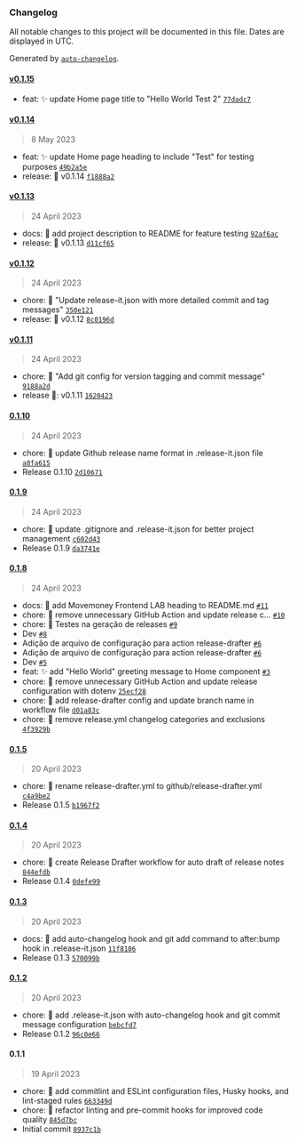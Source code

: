 ### Changelog

All notable changes to this project will be documented in this file. Dates are displayed in UTC.

Generated by [`auto-changelog`](https://github.com/CookPete/auto-changelog).

#### [v0.1.15](https://github.com/fintech-vertical/mmfx-front-lab/compare/v0.1.14...v0.1.15)

- feat: :sparkles: update Home page title to "Hello World Test 2" [`77dadc7`](https://github.com/fintech-vertical/mmfx-front-lab/commit/77dadc771b867bed76a655144a9e2375b0a39ce2)

#### [v0.1.14](https://github.com/fintech-vertical/mmfx-front-lab/compare/v0.1.13...v0.1.14)

> 8 May 2023

- feat: :sparkles: update Home page heading to include "Test" for testing purposes [`49b2a5e`](https://github.com/fintech-vertical/mmfx-front-lab/commit/49b2a5eb4bbcdb3f871553980d05bf6c67fc9cea)
- release: 💎 v0.1.14 [`f1888a2`](https://github.com/fintech-vertical/mmfx-front-lab/commit/f1888a2ed5aa453fba433e27a02a93dbabed235f)

#### [v0.1.13](https://github.com/fintech-vertical/mmfx-front-lab/compare/v0.1.12...v0.1.13)

> 24 April 2023

- docs: :memo: add project description to README for feature testing [`92af6ac`](https://github.com/fintech-vertical/mmfx-front-lab/commit/92af6ac5d7966ff01f58a818f13e15a69e226d9b)
- release: 💎 v0.1.13 [`d11cf65`](https://github.com/fintech-vertical/mmfx-front-lab/commit/d11cf65a3f37b5bab6680c32e9adebdbef1efb5c)

#### [v0.1.12](https://github.com/fintech-vertical/mmfx-front-lab/compare/v0.1.11...v0.1.12)

> 24 April 2023

- chore: :hammer: "Update release-it.json with more detailed commit and tag messages" [`350e121`](https://github.com/fintech-vertical/mmfx-front-lab/commit/350e1211145f7e688f41ac0515226a8a89100a6b)
- release: 💎 v0.1.12 [`8c0196d`](https://github.com/fintech-vertical/mmfx-front-lab/commit/8c0196d4899c745864d4f40619b27c2445bf6e61)

#### [v0.1.11](https://github.com/fintech-vertical/mmfx-front-lab/compare/0.1.10...v0.1.11)

> 24 April 2023

- chore: :hammer: "Add git config for version tagging and commit message" [`9188a2d`](https://github.com/fintech-vertical/mmfx-front-lab/commit/9188a2d88364ffa6d5c7a30a26500a786de52022)
- release 💎: v0.1.11 [`1620423`](https://github.com/fintech-vertical/mmfx-front-lab/commit/16204236af62f4b18ed18dd5cbdeaffcf7b7548c)

#### [0.1.10](https://github.com/fintech-vertical/mmfx-front-lab/compare/0.1.9...0.1.10)

> 24 April 2023

- chore: :hammer: update Github release name format in .release-it.json file [`a8fa615`](https://github.com/fintech-vertical/mmfx-front-lab/commit/a8fa61516f4e66cca5f8b31eda71367c503fb4b4)
- Release 0.1.10 [`2d10671`](https://github.com/fintech-vertical/mmfx-front-lab/commit/2d106715bbf9e4a8f5fd29b6e5c918ff643c296b)

#### [0.1.9](https://github.com/fintech-vertical/mmfx-front-lab/compare/0.1.8...0.1.9)

> 24 April 2023

- chore: :hammer: update .gitignore and .release-it.json for better project management [`c602d43`](https://github.com/fintech-vertical/mmfx-front-lab/commit/c602d43e9d3891fc3574a12226b1f95446d37ad2)
- Release 0.1.9 [`da3741e`](https://github.com/fintech-vertical/mmfx-front-lab/commit/da3741e0fa0fcce8c8e45bbc02428ec16b36e104)

#### [0.1.8](https://github.com/fintech-vertical/mmfx-front-lab/compare/0.1.5...0.1.8)

> 24 April 2023

- docs: :memo: add Movemoney Frontend LAB heading to README.md [`#11`](https://github.com/fintech-vertical/mmfx-front-lab/pull/11)
- chore: :hammer: remove unnecessary GitHub Action and update release c… [`#10`](https://github.com/fintech-vertical/mmfx-front-lab/pull/10)
- chore: :hammer: Testes na geração de releases [`#9`](https://github.com/fintech-vertical/mmfx-front-lab/pull/9)
- Dev [`#8`](https://github.com/fintech-vertical/mmfx-front-lab/pull/8)
- Adição de arquivo de configuração para action release-drafter [`#6`](https://github.com/fintech-vertical/mmfx-front-lab/pull/6)
- Adição de arquivo de configuração para action release-drafter [`#6`](https://github.com/fintech-vertical/mmfx-front-lab/pull/6)
- Dev [`#5`](https://github.com/fintech-vertical/mmfx-front-lab/pull/5)
- feat: :sparkles: add "Hello World" greeting message to Home component [`#3`](https://github.com/fintech-vertical/mmfx-front-lab/pull/3)
- chore: :hammer: remove unnecessary GitHub Action and update release configuration with dotenv [`25ecf28`](https://github.com/fintech-vertical/mmfx-front-lab/commit/25ecf2803e3f9a6563c7c1e11476ecfd813a42d2)
- chore: :hammer: add release-drafter config and update branch name in workflow file [`d01a83c`](https://github.com/fintech-vertical/mmfx-front-lab/commit/d01a83c977cfb1bfa72490d42279ffb68306bea8)
- chore: :hammer: remove release.yml changelog categories and exclusions [`4f3929b`](https://github.com/fintech-vertical/mmfx-front-lab/commit/4f3929bf8fbd8fffa28a435afb725c3b037da305)

#### [0.1.5](https://github.com/fintech-vertical/mmfx-front-lab/compare/0.1.4...0.1.5)

> 20 April 2023

- chore: :hammer: rename release-drafter.yml to github/release-drafter.yml [`c4a9be2`](https://github.com/fintech-vertical/mmfx-front-lab/commit/c4a9be246a67e6933b72fb6ef5f2083c735917ad)
- Release 0.1.5 [`b1967f2`](https://github.com/fintech-vertical/mmfx-front-lab/commit/b1967f2df1992913289993fc68c1ec2fe97c4216)

#### [0.1.4](https://github.com/fintech-vertical/mmfx-front-lab/compare/0.1.3...0.1.4)

> 20 April 2023

- chore: :hammer: create Release Drafter workflow for auto draft of release notes [`844efdb`](https://github.com/fintech-vertical/mmfx-front-lab/commit/844efdbf1bfbb0d483c8c740140e7d6238d609aa)
- Release 0.1.4 [`0defe99`](https://github.com/fintech-vertical/mmfx-front-lab/commit/0defe99ce0b1d4828a3cf0f02b6cd1e982095985)

#### [0.1.3](https://github.com/fintech-vertical/mmfx-front-lab/compare/0.1.2...0.1.3)

> 20 April 2023

- docs: :memo: add auto-changelog hook and git add command to after:bump hook in .release-it.json [`11f8106`](https://github.com/fintech-vertical/mmfx-front-lab/commit/11f8106a84aca720827921e73d836f12b0b9203d)
- Release 0.1.3 [`570099b`](https://github.com/fintech-vertical/mmfx-front-lab/commit/570099b3edda06eeb19b67d38034f1909db26c86)

#### [0.1.2](https://github.com/fintech-vertical/mmfx-front-lab/compare/0.1.1...0.1.2)

> 20 April 2023

- chore: :hammer: add .release-it.json with auto-changelog hook and git commit message configuration [`bebcfd7`](https://github.com/fintech-vertical/mmfx-front-lab/commit/bebcfd75ee6a70356bb5c8f9c6ac55754658f78d)
- Release 0.1.2 [`96c0e66`](https://github.com/fintech-vertical/mmfx-front-lab/commit/96c0e668c4de74adcea0d6096f29cf139e52529f)

#### 0.1.1

> 19 April 2023

- chore: :hammer: add commitlint and ESLint configuration files, Husky hooks, and lint-staged rules [`663349d`](https://github.com/fintech-vertical/mmfx-front-lab/commit/663349d2d99889eb1f64465ce65403f962b96751)
- chore: :hammer: refactor linting and pre-commit hooks for improved code quality [`845d7bc`](https://github.com/fintech-vertical/mmfx-front-lab/commit/845d7bc7876c4d5dc9a7afc053292a914909176f)
- Initial commit [`8937c1b`](https://github.com/fintech-vertical/mmfx-front-lab/commit/8937c1bc09419eb36f086d827b18573a41688d30)
